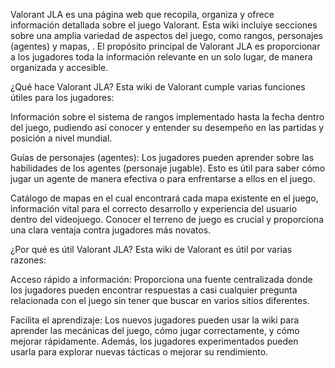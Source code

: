 Valorant JLA es una página web que recopila, organiza y ofrece información detallada sobre el juego Valorant. Esta wiki incluiye secciones sobre una amplia variedad de aspectos del juego, como rangos, personajes (agentes) y mapas, . El propósito principal de Valorant JLA es proporcionar a los jugadores toda la información relevante en un solo lugar, de manera organizada y accesible.


¿Qué hace Valorant JLA?
Esta wiki de Valorant cumple varias funciones útiles para los jugadores:

Información sobre el sistema de rangos implementado hasta la fecha dentro del juego, pudiendo así conocer y entender su desempeño en las partidas y posición a nivel mundial.

Guías de personajes (agentes): Los jugadores pueden aprender sobre las habilidades de los agentes (personaje jugable). Esto es útil para saber cómo jugar un agente de manera efectiva o para enfrentarse a ellos en el juego.

Catálogo de mapas en el cual encontrará cada mapa existente en el juego, información vital para el correcto desarrollo y experiencia del usuario dentro del videojuego. Conocer el terreno de juego es crucial y proporciona una clara ventaja contra jugadores más novatos.


¿Por qué es útil Valorant JLA?
Esta wiki de Valorant es útil por varias razones:

Acceso rápido a información: Proporciona una fuente centralizada donde los jugadores pueden encontrar respuestas a casi cualquier pregunta relacionada con el juego sin tener que buscar en varios sitios diferentes.

Facilita el aprendizaje: Los nuevos jugadores pueden usar la wiki para aprender las mecánicas del juego, cómo jugar correctamente, y cómo mejorar rápidamente. Además, los jugadores experimentados pueden usarla para explorar nuevas tácticas o mejorar su rendimiento.